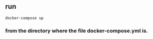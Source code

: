 ## run <br>
```bash
docker-compose up
```
### from the directory where the file docker-compose.yml is.